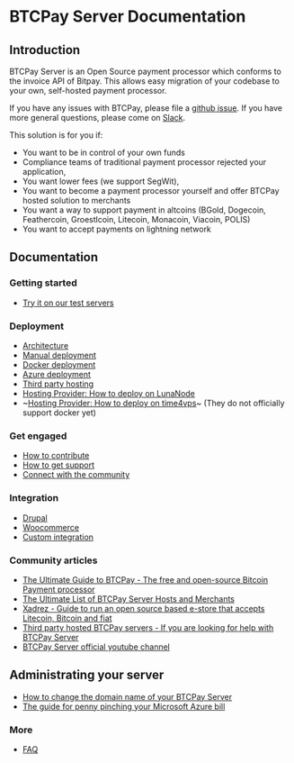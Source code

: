 # BTCPay Server Documentation

## Introduction

BTCPay Server is an Open Source payment processor which conforms to the invoice API of Bitpay.
This allows easy migration of your codebase to your own, self-hosted payment processor.

If you have any issues with BTCPay, please file a [github issue](https://github.com/btcpayserver/btcpayserver/issues).
If you have more general questions, please come on [Slack](http://slack.forkbitpay.ninja/).

This solution is for you if:

* You want to be in control of your own funds
* Compliance teams of traditional payment processor rejected your application,
* You want lower fees (we support SegWit),
* You want to become a payment processor yourself and offer BTCPay hosted solution to merchants
* You want a way to support payment in altcoins (BGold, Dogecoin, Feathercoin, Groestlcoin, Litecoin, Monacoin, Viacoin, POLIS)
* You want to accept payments on lightning network

## Documentation

### Getting started
* [Try it on our test servers](Getting-Started.md)

### Deployment
* [Architecture](Architecture.md)
* [Manual deployment](ManualDeployment.md)
* [Docker deployment](DockerDeployment.md)
* [Azure deployment](AzureDeployment.md)
* [Third party hosting](Managed.md)
* [Hosting Provider: How to deploy on LunaNode](https://medium.com/@BtcpayServer/hosting-btcpayserver-on-lunanode-bf9ef5fff75b)
* ~[Hosting Provider: How to deploy on time4vps](https://medium.com/@BtcpayServer/hosting-btcpay-server-for-cheap-2b27761fdb9d)~ (They do not officially support docker yet)

### Get engaged
* [How to contribute](Local-Development.md)
* [How to get support](Support.md)
* [Connect with the community](Community.md)

### Integration
* [Drupal](Drupal.md)
* [Woocommerce](Woocommerce.md)
* [Custom integration](CustomIntegration.md)

### Community articles
* [The Ultimate Guide to BTCPay - The free and open-source Bitcoin Payment processor](https://www.reddit.com/r/Bitcoin/comments/8f1eqf/the_ultimate_guide_to_btcpay_the_free_and/)
* [The Ultimate List of BTCPay Server Hosts and Merchants](https://bitcoinshirt.co/btcpay-stores/)
* [Xadrez - Guide to run an open source based e-store that accepts Litecoin, Bitcoin and fiat](Xadrez.md)
* [Third party hosted BTCPay servers - If you are looking for help with BTCPay Server](Managed.md)
* [BTCPay Server official youtube channel](https://www.youtube.com/channel/UCpG9WL6TJuoNfFVkaDMp9ug)

## Administrating your server
* [How to change the domain name of your BTCPay Server](ChangeDomain.md)
* [The guide for penny pinching your Microsoft Azure bill](PennyPinching.md)

### More
* [FAQ](FAQ.md)
